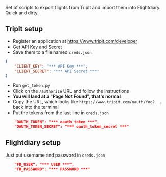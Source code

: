 Set of scripts to export flights from TripIt and import them into Flightdiary. Quick and dirty.

## TripIt setup

* Register an application at https://www.tripit.com/developer
* Get API Key and Secret
* Save them to a file named `creds.json`

```json
{
    "CLIENT_KEY": "*** API Key ***",
    "CLIENT_SECRET": "*** API Secret ***"
}
```

* Run `get_token.py`
* Click on the `/authorize` URL and follow the instructions
* **You will land at a "Page Not Found", that's normal**
* Copy the URL, which looks like `https://www.tripit.com/oauth/foo?...` back into the terminal
* Put the tokens from the last line in `creds.json`

```json
    "OAUTH_TOKEN": "*** oauth_token ***",
    "OAUTH_TOKEN_SECRET": "*** oauth_token_secret ***"
```

## Flightdiary setup

Just put username and password in `creds.json`

```json
    "FD_USER": "*** USER ***",
    "FD_PASSWORD": "*** PASSWORD ***"
```
